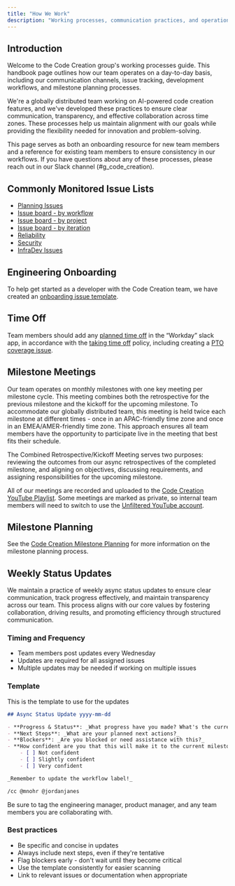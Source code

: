 ```yaml
---
title: "How We Work"
description: "Working processes, communication practices, and operational procedures for the Code Creation group"
---
```


## Introduction

Welcome to the Code Creation group's working processes guide. This handbook page outlines how our team operates on a day-to-day basis, including our communication channels, issue tracking, development workflows, and milestone planning processes. 

We're a globally distributed team working on AI-powered code creation features, and we've developed these practices to ensure clear communication, transparency, and effective collaboration across time zones. These processes help us maintain alignment with our goals while providing the flexibility needed for innovation and problem-solving.

This page serves as both an onboarding resource for new team members and a reference for existing team members to ensure consistency in our workflows. If you have questions about any of these processes, please reach out in our Slack channel (#g_code_creation).

## Commonly Monitored Issue Lists

- [Planning Issues](https://gitlab.com/gitlab-org/create-stage/-/issues/?sort=due_date&state=opened&label_name%5B%5D=group%3A%3Acode%20creation&label_name%5B%5D=Planning%20Issue&first_page_size=20)
- [Issue board - by workflow](https://gitlab.com/groups/gitlab-org/-/boards/5998095)
- [Issue board - by project](https://gitlab.com/groups/gitlab-org/-/boards/9406346)
- [Issue board - by iteration](https://gitlab.com/groups/gitlab-org/-/boards/9413038)
- [Reliability](https://gitlab.com/gitlab-org/gitlab/-/boards/4227439?label_name[]=group%3A%3Acode%20creation)
- [Security](https://gitlab.com/gitlab-org/gitlab/-/issues/?sort=due_date&state=opened&label_name%5B%5D=security&label_name%5B%5D=group%3A%3Acode%20creation&first_page_size=20)
- [InfraDev Issues](https://gitlab.com/gitlab-org/gitlab/-/issues/?sort=due_date&state=opened&label_name%5B%5D=devops%3A%3Acreate&label_name%5B%5D=infradev&label_name%5B%5D=group%3A%3Acode%20creation&amp;not%5Blabel_name%5D%5B%5D=type%3A%3Afeature&amp;not%5Blabel_name%5D%5B%5D=severity%3A%3A4&first_page_size=200)

## Engineering Onboarding

To help get started as a developer with the Code Creation team, we have created an
[onboarding issue template](https://gitlab.com/gitlab-org/ai-engineering/code-creation/team-tasks/-/issues/new?issuable_template=developer_onboarding).

## Time Off

Team members should add any [planned time off](/handbook/people-group/paid-time-off/#paid-time-off) in the “Workday” slack app, in accordance with the [taking time off](/handbook/engineering/#taking-time-off) policy, including creating a [PTO coverage issue](https://gitlab.com/gitlab-com/engineering-division/pto-coverage/-/issues/new).

## Milestone Meetings

Our team operates on monthly milestones with one key meeting per milestone cycle. This meeting combines both the retrospective for the previous milestone and the kickoff for the upcoming milestone. To accommodate our globally distributed team, this meeting is held twice each milestone at different times - once in an APAC-friendly time zone and once in an EMEA/AMER-friendly time zone. This approach ensures all team members have the opportunity to participate live in the meeting that best fits their schedule.

The Combined Retrospective/Kickoff Meeting serves two purposes: reviewing the outcomes from our async retrospectives of the completed milestone, and aligning on objectives, discussing requirements, and assigning responsibilities for the upcoming milestone.

All of our meetings are recorded and uploaded to the [Code Creation YouTube Playlist](https://www.youtube.com/playlist?list=PL05JrBw4t0KoZOUC-DfaJOzFb6w6hG198). Some meetings are marked as private, so internal team members will need to switch to use the [Unfiltered YouTube account](/handbook/marketing/marketing-operations/youtube/#unable-to-view-a-video-on-youtube).

## Milestone Planning

See the [Code Creation Milestone Planning](/handbook/engineering/ai/code-creation/how-we-work/milestone_planning/) for more information on the milestone planning process.

## Weekly Status Updates

We maintain a practice of weekly async status updates to ensure clear communication, track progress effectively, and maintain transparency across our team. This process aligns with our core values by fostering collaboration, driving results, and promoting efficiency through structured communication.

### Timing and Frequency

- Team members post updates every Wednesday
- Updates are required for all assigned issues
- Multiple updates may be needed if working on multiple issues

### Template

This is the template to use for the updates

```markdown
## Async Status Update yyyy-mm-dd

- **Progress & Status**: _What progress have you made? What's the current state?_
- **Next Steps**: _What are your planned next actions?_
- **Blockers**: _Are you blocked or need assistance with this?_
- **How confident are you that this will make it to the current milestone?**
    - [ ] Not confident
    - [ ] Slightly confident
    - [ ] Very confident

_Remember to update the workflow label!_

/cc @mnohr @jordanjanes
```

Be sure to tag the engineering manager, product manager, and any team members you are collaborating with.

### Best practices

- Be specific and concise in updates
- Always include next steps, even if they're tentative
- Flag blockers early - don't wait until they become critical
- Use the template consistently for easier scanning
- Link to relevant issues or documentation when appropriate
